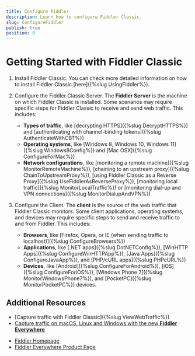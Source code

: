 ```yaml
---
title: Configure Fiddler
description: Learn how to configure Fiddler Classic.
slug: ConfigureFiddler
publish: true
position: 0
---
```


# Getting Started with Fiddler Classic


1. Install Fiddler Classic. You can check more detailed information on how to install Fiddler Classic [here]({%slug UsingFiddler%}).

2. Configure the Fiddler Classic Server. The **Fiddler Server** is the machine on which Fiddler Classic is installed. Some scenarios may require specific steps for Fiddler Classic to receive and send web traffic. This includes:

    - **Types of traffic**, like [decrypting HTTPS]({%slug DecryptHTTPS%}) and [authenticating with channel-binding tokens]({%slug AuthenticateWithCBT%})
    - **Operating systems**, like [Windows 8, Windows 10, Windows 11]({%slug Windows8Config%}) and [Mac OSX]({%slug ConfigureForMac%})
    - **Network configurations**, like [monitoring a remote machine]({%slug MonitorRemoteMachine%}), [chaining to an upstream proxy]({%slug ChainToUpstreamProxy%}), [using Fiddler Classic as a Reverse Proxy]({%slug UseFiddlerAsReverseProxy%}), [monitoring local traffic]({%slug MonitorLocalTraffic%}) or [monitoring dial-up and VPN connections]({%slug MonitorDialupAndVPN%})

3. Configure the Client. The **client** is the source of the web traffic that Fiddler Classic monitors. Some client applications, operating systems, and devices may require specific steps to send and receive traffic to and from Fiddler. This includes:

    - **Browsers**, like [Firefox, Opera, or IE (when sending traffic to localhost)]({%slug ConfigureBrowsers%})
    - **Applications**, like [.NET apps]({%slug DotNETConfig%}), [WinHTTP Apps]({%slug ConfigureWinHTTPApp%}), [Java Apps]({%slug ConfigureJavaApp%}), and [PHP/cURL apps]({%slug PHPcURL%})
    - **Devices**, like [Android]({%slug ConfigureForAndroid%}), [iOS]({%slug ConfigureForiOS%}), [Windows Phone 7]({%slug MonitorWindowsPhone7%}), and [PocketPC]({%slug MonitorPocketPC%}) devices.


## Additional Resources

- [Capture traffic with Fiddler Classic]({%slug ViewWebTraffic%})
- [Capture traffic on macOS, Linux and Windows with the new **Fiddler Everywhere**](https://docs.telerik.com/fiddler-everywhere)
* [Fiddler Homepage](https://www.telerik.com/fiddler)
* [Fiddler Everywhere Product Page](https://www.telerik.com/fiddler/fiddler-everywhere)
